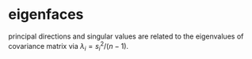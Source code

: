 # eigenfaces
principal directions and singular values are related to the eigenvalues of covariance matrix via $\lambda_i=s_i^2/(n-1).$